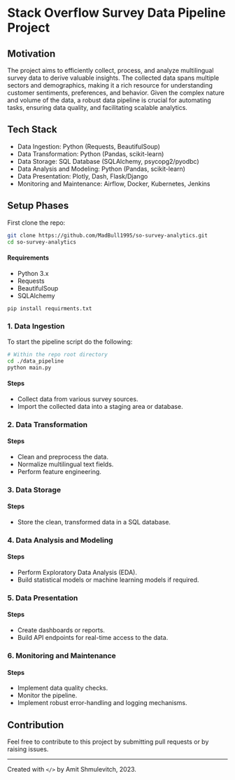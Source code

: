 # Stack Overflow Survey Data Pipeline Project

## Motivation

The project aims to efficiently collect, process, and analyze multilingual survey data to derive valuable insights. The collected data spans multiple sectors and demographics, making it a rich resource for understanding customer sentiments, preferences, and behavior. Given the complex nature and volume of the data, a robust data pipeline is crucial for automating tasks, ensuring data quality, and facilitating scalable analytics.

## Tech Stack

- Data Ingestion: Python (Requests, BeautifulSoup)
- Data Transformation: Python (Pandas, scikit-learn)
- Data Storage: SQL Database (SQLAlchemy, psycopg2/pyodbc)
- Data Analysis and Modeling: Python (Pandas, scikit-learn)
- Data Presentation: Plotly, Dash, Flask/Django
- Monitoring and Maintenance: Airflow, Docker, Kubernetes, Jenkins

## Setup Phases

First clone the repo:
```bash
git clone https://github.com/MadBull1995/so-survey-analytics.git
cd so-survey-analytics
```

#### Requirements
- Python 3.x
- Requests
- BeautifulSoup
- SQLAlchemy

```bash
pip install requirments.txt
```

### 1. Data Ingestion

To start the pipeline script do the following:
```bash
# Within the repo root directory
cd ./data_pipeline
python main.py
```

#### Steps
- Collect data from various survey sources.
- Import the collected data into a staging area or database.

### 2. Data Transformation

#### Steps
- Clean and preprocess the data.
- Normalize multilingual text fields.
- Perform feature engineering.

### 3. Data Storage

#### Steps
- Store the clean, transformed data in a SQL database.

### 4. Data Analysis and Modeling

#### Steps
- Perform Exploratory Data Analysis (EDA).
- Build statistical models or machine learning models if required.

### 5. Data Presentation

#### Steps
- Create dashboards or reports.
- Build API endpoints for real-time access to the data.

### 6. Monitoring and Maintenance

#### Steps
- Implement data quality checks.
- Monitor the pipeline.
- Implement robust error-handling and logging mechanisms.

## Contribution

Feel free to contribute to this project by submitting pull requests or by raising issues.

---
Created with `</>` by Amit Shmulevitch, 2023.